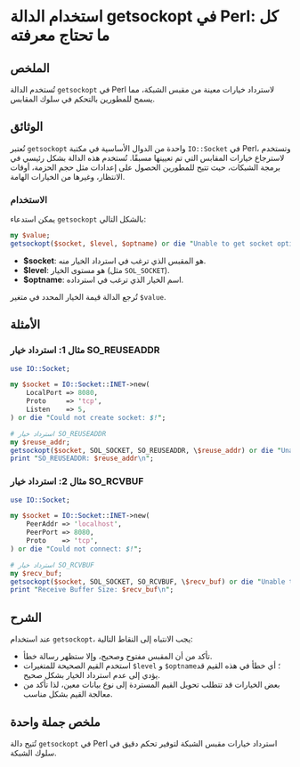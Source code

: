 <!--
Meta Description: # استخدام الدالة getsockopt في Perl: كل ما تحتاج معرفته ## الملخص تُستخدم الدالة `getsockopt` في Perl لاسترداد خيارات معينة من مقبس الشبكة، مما يسمح ل...
Meta Keywords: socket, getsockopt, perl, استرداد, die
-->

# استخدام الدالة getsockopt في Perl: كل ما تحتاج معرفته

## الملخص
تُستخدم الدالة `getsockopt` في Perl لاسترداد خيارات معينة من مقبس الشبكة، مما يسمح للمطورين بالتحكم في سلوك المقابس.

## الوثائق
تُعتبر `getsockopt` واحدة من الدوال الأساسية في مكتبة `IO::Socket` في Perl، وتستخدم لاسترجاع خيارات المقابس التي تم تعيينها مسبقًا. تُستخدم هذه الدالة بشكل رئيسي في برمجة الشبكات، حيث تتيح للمطورين الحصول على إعدادات مثل حجم الحزمة، أوقات الانتظار، وغيرها من الخيارات الهامة.

### الاستخدام
يمكن استدعاء `getsockopt` بالشكل التالي:
```perl
my $value;
getsockopt($socket, $level, $optname) or die "Unable to get socket option: $!";
```

- **$socket**: هو المقبس الذي ترغب في استرداد الخيار منه.
- **$level**: هو مستوى الخيار (مثل `SOL_SOCKET`).
- **$optname**: اسم الخيار الذي ترغب في استرداده.

تُرجع الدالة قيمة الخيار المحدد في متغير `$value`.

## الأمثلة
### مثال 1: استرداد خيار SO_REUSEADDR
```perl
use IO::Socket;

my $socket = IO::Socket::INET->new(
    LocalPort => 8080,
    Proto     => 'tcp',
    Listen    => 5,
) or die "Could not create socket: $!";

# استرداد خيار SO_REUSEADDR
my $reuse_addr;
getsockopt($socket, SOL_SOCKET, SO_REUSEADDR, \$reuse_addr) or die "Unable to get socket option: $!";
print "SO_REUSEADDR: $reuse_addr\n";
```

### مثال 2: استرداد خيار SO_RCVBUF
```perl
use IO::Socket;

my $socket = IO::Socket::INET->new(
    PeerAddr => 'localhost',
    PeerPort => 8080,
    Proto    => 'tcp',
) or die "Could not connect: $!";

# استرداد خيار SO_RCVBUF
my $recv_buf;
getsockopt($socket, SOL_SOCKET, SO_RCVBUF, \$recv_buf) or die "Unable to get socket option: $!";
print "Receive Buffer Size: $recv_buf\n";
```

## الشرح
عند استخدام `getsockopt`، يجب الانتباه إلى النقاط التالية:
- تأكد من أن المقبس مفتوح وصحيح، وإلا ستظهر رسالة خطأ.
- استخدم القيم الصحيحة للمتغيرات `$level` و `$optname`؛ أي خطأ في هذه القيم قد يؤدي إلى عدم استرداد الخيار بشكل صحيح.
- بعض الخيارات قد تتطلب تحويل القيم المستردة إلى نوع بيانات معين، لذا تأكد من معالجة القيم بشكل مناسب.

## ملخص جملة واحدة
تُتيح دالة `getsockopt` في Perl استرداد خيارات مقبس الشبكة لتوفير تحكم دقيق في سلوك الشبكة.